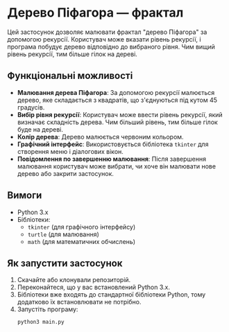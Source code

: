 # Дерево Піфагора — фрактал

Цей застосунок дозволяє малювати фрактал "дерево Піфагора" за допомогою рекурсії. Користувач може вказати рівень рекурсії, і програма побудує дерево відповідно до вибраного рівня. Чим вищий рівень рекурсії, тим більше гілок на дереві.

## Функціональні можливості

- **Малювання дерева Піфагора**: За допомогою рекурсії малюється дерево, яке складається з квадратів, що з'єднуються під кутом 45 градусів.
- **Вибір рівня рекурсії**: Користувач може ввести рівень рекурсії, який визначає складність дерева. Чим більший рівень, тим більше гілок буде на дереві.
- **Колір дерева**: Дерево малюється червоним кольором.
- **Графічний інтерфейс**: Використовується бібліотека `tkinter` для створення меню і діалогових вікон.
- **Повідомлення по завершенню малювання**: Після завершення малювання користувач може вибрати, чи хоче він малювати нове дерево або закрити застосунок.

## Вимоги

- Python 3.x
- Бібліотеки:
  - `tkinter` (для графічного інтерфейсу)
  - `turtle` (для малювання)
  - `math` (для математичних обчислень)

## Як запустити застосунок

1. Скачайте або клонували репозиторій.
2. Переконайтеся, що у вас встановлений Python 3.x.
3. Бібліотеки вже входять до стандартної бібліотеки Python, тому додатково їх встановлювати не потрібно.
4. Запустіть програму:
   ```bash
   python3 main.py
   ```
